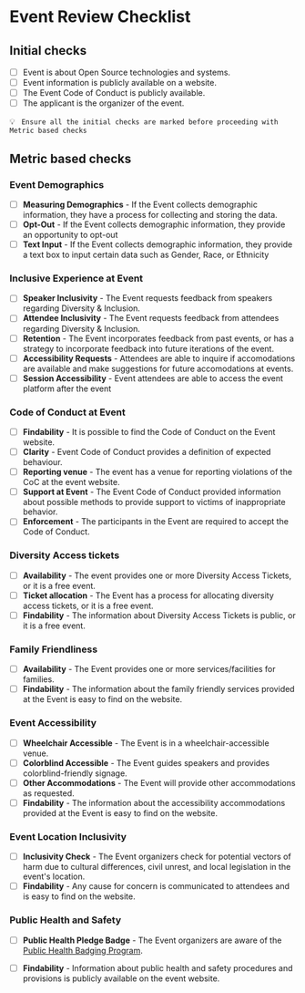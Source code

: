 # Event Review Checklist


## Initial checks

- [ ] Event is about Open Source technologies and systems.
- [ ] Event information is publicly available on a website.
- [ ] The Event Code of Conduct is publicly available.
- [ ] The applicant is the organizer of the event.

💡 ``` Ensure all the initial checks are marked before proceeding with Metric based checks```

## Metric based checks

### Event Demographics
- [ ] **Measuring Demographics** - If the Event collects demographic information, they have a process for collecting and storing the data.
- [ ] **Opt-Out** - If the Event collects demographic information, they provide an opportunity to opt-out
- [ ] **Text Input** - If the Event collects demographic information, they provide a text box to input certain data such as Gender, Race, or Ethnicity

### Inclusive Experience at Event
- [ ] **Speaker Inclusivity** - The Event requests feedback from speakers regarding Diversity & Inclusion.
- [ ] **Attendee Inclusivity** - The Event requests feedback from attendees regarding Diversity & Inclusion.
- [ ] **Retention** - The Event incorporates feedback from past events, or has a strategy to incorporate feedback into future iterations of the event.
- [ ] **Accessibility Requests** - Attendees are able to inquire if accomodations are available and make suggestions for future accomodations at events.
- [ ] **Session Accessibility** - Event attendees are able to access the event platform after the event

### Code of Conduct at Event
- [ ] **Findability** - It is possible to find the Code of Conduct on the Event website.
- [ ] **Clarity** - Event Code of Conduct provides a definition of expected behaviour.
- [ ] **Reporting venue** - The event has a venue for reporting violations of the CoC at the event website.
- [ ] **Support at Event** - The Event Code of Conduct provided information about possible methods to provide support to victims of inappropriate behavior.
- [ ] **Enforcement** - The participants in the Event are required to accept the Code of Conduct.

### Diversity Access tickets
- [ ] **Availability** - The event provides one or more Diversity Access Tickets, or it is a free event.
- [ ] **Ticket allocation** - The Event has a process for allocating diversity access tickets, or it is a free event.
- [ ] **Findability** - The information about Diversity Access Tickets is public, or it is a free event.

### Family Friendliness
- [ ] **Availability** - The Event provides one or more services/facilities for families.
- [ ] **Findability** - The information about the family friendly services provided at the Event is easy to find on the website.

### Event Accessibility
- [ ] **Wheelchair Accessible** - The Event is in a wheelchair-accessible venue.
- [ ] **Colorblind Accessible** - The Event guides speakers and provides colorblind-friendly signage.
- [ ] **Other Accommodations** - The Event will provide other accommodations as requested.
- [ ] **Findability** - The information about the accessibility accommodations provided at the Event is easy to find on the website.

### Event Location Inclusivity
- [ ] **Inclusivity Check** - The Event organizers check for potential vectors of harm due to cultural differences, civil unrest, and local legislation in the event's location.
- [ ] **Findability** - Any cause for concern is communicated to attendees and is easy to find on the website.

### Public Health and Safety
- [ ] **Public Health Pledge Badge** - The Event organizers are aware of the [Public Health Badging Program](https://publichealthpledge.com).
- [ ] **Findability** - Information about public health and safety procedures and provisions is publicly available on the event website.


